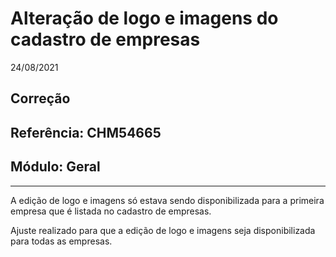 # Alteração de logo e imagens do cadastro de empresas
24/08/2021
## Correção
## Referência: CHM54665
## Módulo: Geral
***

A edição de logo e imagens só estava sendo disponibilizada para a primeira empresa que é listada no cadastro de empresas.

Ajuste realizado para que a edição de logo e imagens seja disponibilizada para todas as empresas.